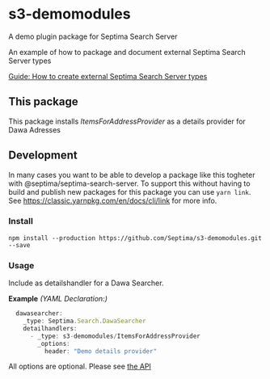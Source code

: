# s3-demomodules
A demo plugin package for Septima Search Server  

An example of how to package and document external Septima Search Server types

[Guide: How to create external Septima Search Server types](guide.md)

## This package  

This package installs _ItemsForAddressProvider_ as a details provider for Dawa Adresses

## Development

In many cases you want to be able to develop a package like this togheter with @septima/septima-search-server. To support this without having to build and publish new packages for this package you can use `yarn link`. See https://classic.yarnpkg.com/en/docs/cli/link for more info.

### Install

`npm install --production https://github.com/Septima/s3-demomodules.git --save`

### Usage

Include as detailshandler for a Dawa Searcher.  

**Example** *(YAML Declaration:)*  
```js
  dawasearcher:
    _type: Septima.Search.DawaSearcher
    detailhandlers:
      - _type: s3-demomodules/ItemsForAddressProvider
        _options:
          header: "Demo details provider"
```  

All options are optional. Please see [the API](api.md)
